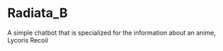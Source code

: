 # Radiata_B
A simple chatbot that is specialized for the information about an anime, Lycoris Recoil
